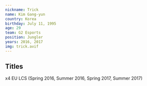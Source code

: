 ```yaml
---
nickname: Trick
name: Kim Gang-yun
country: Korea
birthday: July 11, 1995
age: 29
team: G2 Esports
position: Jungler
years: 2016, 2017
img: trick.avif
---
```


## Titles

x4 EU LCS (Spring 2016, Summer 2016, Spring 2017, Summer 2017)